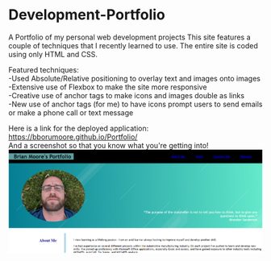 # Development-Portfolio
A Portfolio of my personal web development projects
This site features a couple of techniques that I recently learned to use.  The entire site is coded using only HTML and CSS.

Featured techniques:  
-Used Absolute/Relative positioning to overlay text and images onto images  
-Extensive use of Flexbox to make the site more responsive  
-Creative use of anchor tags to make icons and images double as links  
-New use of anchor tags (for me) to have icons prompt users to send emails or make a phone call or text message   
  
  Here is a link for the deployed application: https://bborumoore.github.io/Portfolio/  
  And a screenshot so that you know what you're getting into!  
  ![plot](assets/images/02ScreenShot.png)
    
